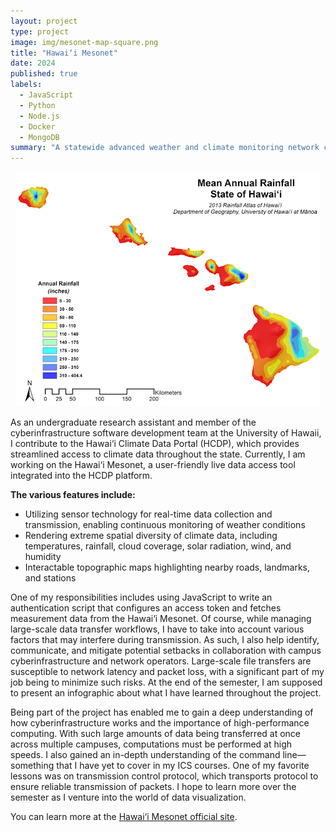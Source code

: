 ```yaml
---
layout: project
type: project
image: img/mesonet-map-square.png
title: "Hawai‘i Mesonet"
date: 2024
published: true
labels:
  - JavaScript
  - Python
  - Node.js
  - Docker
  - MongoDB
summary: "A statewide advanced weather and climate monitoring network comprising approximately 100 stations."
---
```

<p align="center">
  <img src="../img/mesonet-map-full.png" />
</p>

As an undergraduate research assistant and member of the cyberinfrastructure software development team at the University of Hawaii, I contribute to the Hawai‘i Climate Data Portal (HCDP), which provides streamlined access to climate data throughout the state. Currently, I am working on the Hawai‘i Mesonet, a user-friendly live data access tool integrated into the HCDP platform.

**The various features include:**
* Utilizing sensor technology for real-time data collection and transmission, enabling continuous monitoring of weather conditions
* Rendering extreme spatial diversity of climate data, including temperatures, rainfall, cloud coverage, solar radiation, wind, and humidity
* Interactable topographic maps highlighting nearby roads, landmarks, and stations

One of my responsibilities includes using JavaScript to write an authentication script that configures an access token and fetches measurement data from the Hawai‘i Mesonet. Of course, while managing large-scale data transfer workflows, I have to take into account various factors that may interfere during transmission. As such, I also help identify, communicate, and mitigate potential setbacks in collaboration with campus cyberinfrastructure and network operators. Large-scale file transfers are susceptible to network latency and packet loss, with a significant part of my job being to minimize such risks. At the end of the semester, I am supposed to present an infographic about what I have learned throughout the project.

Being part of the project has enabled me to gain a deep understanding of how cyberinfrastructure works and the importance of high-performance computing. With such large amounts of data being transferred at once across multiple campuses, computations must be performed at high speeds. I also gained an in-depth understanding of the command line—something that I have yet to cover in my ICS courses. One of my favorite lessons was on transmission control protocol, which transports protocol to ensure reliable transmission of packets. I hope to learn more over the semester as I venture into the world of data visualization.

You can learn more at the [Hawai‘i Mesonet official site](https://www.hawaii.edu/climate-data-portal/hawaii-mesonet/).
